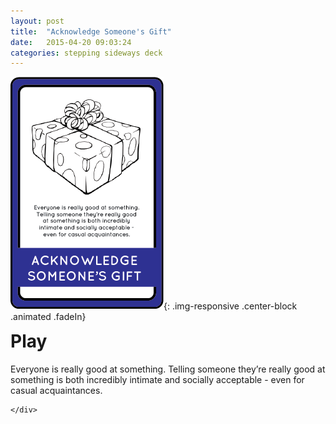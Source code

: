 ```yaml
---
layout: post
title:  "Acknowledge Someone's Gift"
date:   2015-04-20 09:03:24
categories: stepping sideways deck
---
```

![Acknowledge_someones_gift Card](https://github.com/steppingsideways/steppingsideways.github.io/blob/master/images/Acknowledge_someones_gift.png?raw=true){: .img-responsive .center-block .animated .fadeIn}

<div class="row">
	<div class="animated fadeIn col-md-12">
		<h1 style="margin-top:0px;">Play</h1>
		Everyone is really good at something. Telling someone they’re really good at something is both incredibly intimate and socially acceptable - even for casual acquaintances.

	</div>
</div>